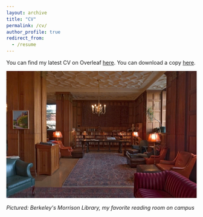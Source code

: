 ```yaml
---
layout: archive
title: "CV"
permalink: /cv/
author_profile: true
redirect_from:
  - /resume
---
```


You can find my latest CV on Overleaf [here](https://www.overleaf.com/read/zsbdrggfppfw). You can download a copy [here](https://www.overleaf.com/download/project/6454ab4ef6a78b5c99b6830c/build/1886a4e063a-1605bd964e3aa83a/output/output.pdf?compileGroup=priority&clsiserverid=clsi-pre-emp-c2d-c-f-223p&enable_pdf_caching=true&popupDownload=true).

![](/images/morrison.jpg)

*Pictured: Berkeley's Morrison Library, my favorite reading room on campus* 
